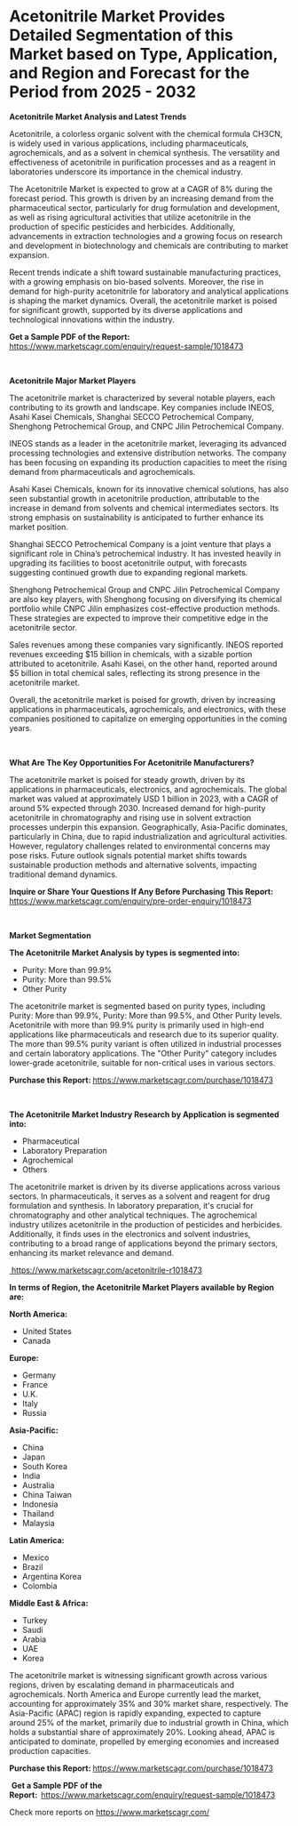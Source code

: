 <p><h1>Acetonitrile Market Provides Detailed Segmentation of this Market based on Type, Application, and Region and Forecast for the Period from 2025 - 2032</h1></p><p><strong>Acetonitrile Market Analysis and Latest Trends</strong></p>
<p><p>Acetonitrile, a colorless organic solvent with the chemical formula CH3CN, is widely used in various applications, including pharmaceuticals, agrochemicals, and as a solvent in chemical synthesis. The versatility and effectiveness of acetonitrile in purification processes and as a reagent in laboratories underscore its importance in the chemical industry.</p><p>The Acetonitrile Market is expected to grow at a CAGR of 8% during the forecast period. This growth is driven by an increasing demand from the pharmaceutical sector, particularly for drug formulation and development, as well as rising agricultural activities that utilize acetonitrile in the production of specific pesticides and herbicides. Additionally, advancements in extraction technologies and a growing focus on research and development in biotechnology and chemicals are contributing to market expansion.</p><p>Recent trends indicate a shift toward sustainable manufacturing practices, with a growing emphasis on bio-based solvents. Moreover, the rise in demand for high-purity acetonitrile for laboratory and analytical applications is shaping the market dynamics. Overall, the acetonitrile market is poised for significant growth, supported by its diverse applications and technological innovations within the industry.</p></p>
<p><strong>Get a Sample PDF of the Report:&nbsp;</strong> <a href="https://www.marketscagr.com/enquiry/request-sample/1018473?utm_campaign=3166&utm_medium=2&utm_source=Github&utm_content=ia&utm_term=02042025&utm_id=acetonitrile">https://www.marketscagr.com/enquiry/request-sample/1018473</a></p>
<p>&nbsp;</p>
<p><strong>Acetonitrile Major Market Players</strong></p>
<p><p>The acetonitrile market is characterized by several notable players, each contributing to its growth and landscape. Key companies include INEOS, Asahi Kasei Chemicals, Shanghai SECCO Petrochemical Company, Shenghong Petrochemical Group, and CNPC Jilin Petrochemical Company.</p><p>INEOS stands as a leader in the acetonitrile market, leveraging its advanced processing technologies and extensive distribution networks. The company has been focusing on expanding its production capacities to meet the rising demand from pharmaceuticals and agrochemicals.</p><p>Asahi Kasei Chemicals, known for its innovative chemical solutions, has also seen substantial growth in acetonitrile production, attributable to the increase in demand from solvents and chemical intermediates sectors. Its strong emphasis on sustainability is anticipated to further enhance its market position.</p><p>Shanghai SECCO Petrochemical Company is a joint venture that plays a significant role in China’s petrochemical industry. It has invested heavily in upgrading its facilities to boost acetonitrile output, with forecasts suggesting continued growth due to expanding regional markets.</p><p>Shenghong Petrochemical Group and CNPC Jilin Petrochemical Company are also key players, with Shenghong focusing on diversifying its chemical portfolio while CNPC Jilin emphasizes cost-effective production methods. These strategies are expected to improve their competitive edge in the acetonitrile sector.</p><p>Sales revenues among these companies vary significantly. INEOS reported revenues exceeding $15 billion in chemicals, with a sizable portion attributed to acetonitrile. Asahi Kasei, on the other hand, reported around $5 billion in total chemical sales, reflecting its strong presence in the acetonitrile market.</p><p>Overall, the acetonitrile market is poised for growth, driven by increasing applications in pharmaceuticals, agrochemicals, and electronics, with these companies positioned to capitalize on emerging opportunities in the coming years.</p></p>
<p>&nbsp;</p>
<p><strong>What Are The Key Opportunities For Acetonitrile Manufacturers?</strong></p>
<p><p>The acetonitrile market is poised for steady growth, driven by its applications in pharmaceuticals, electronics, and agrochemicals. The global market was valued at approximately USD 1 billion in 2023, with a CAGR of around 5% expected through 2030. Increased demand for high-purity acetonitrile in chromatography and rising use in solvent extraction processes underpin this expansion. Geographically, Asia-Pacific dominates, particularly in China, due to rapid industrialization and agricultural activities. However, regulatory challenges related to environmental concerns may pose risks. Future outlook signals potential market shifts towards sustainable production methods and alternative solvents, impacting traditional demand dynamics.</p></p>
<p><strong>Inquire or Share Your Questions If Any Before Purchasing This Report:</strong> <a href="https://www.marketscagr.com/enquiry/pre-order-enquiry/1018473?utm_campaign=3166&utm_medium=2&utm_source=Github&utm_content=ia&utm_term=02042025&utm_id=acetonitrile">https://www.marketscagr.com/enquiry/pre-order-enquiry/1018473</a></p>
<p>&nbsp;</p>
<p><strong>Market Segmentation</strong></p>
<p><strong>The Acetonitrile Market Analysis by types is segmented into:</strong></p>
<p><ul><li>Purity: More than 99.9%</li><li>Purity: More than 99.5%</li><li>Other Purity</li></ul></p>
<p><p>The acetonitrile market is segmented based on purity types, including Purity: More than 99.9%, Purity: More than 99.5%, and Other Purity levels. Acetonitrile with more than 99.9% purity is primarily used in high-end applications like pharmaceuticals and research due to its superior quality. The more than 99.5% purity variant is often utilized in industrial processes and certain laboratory applications. The "Other Purity" category includes lower-grade acetonitrile, suitable for non-critical uses in various sectors.</p></p>
<p><strong>Purchase this Report:&nbsp;</strong><a href="https://www.marketscagr.com/purchase/1018473?utm_campaign=3166&utm_medium=2&utm_source=Github&utm_content=ia&utm_term=02042025&utm_id=acetonitrile">https://www.marketscagr.com/purchase/1018473</a></p>
<p>&nbsp;</p>
<p><strong>The Acetonitrile Market Industry Research by Application is segmented into:</strong></p>
<p><ul><li>Pharmaceutical</li><li>Laboratory Preparation</li><li>Agrochemical</li><li>Others</li></ul></p>
<p><p>The acetonitrile market is driven by its diverse applications across various sectors. In pharmaceuticals, it serves as a solvent and reagent for drug formulation and synthesis. In laboratory preparation, it's crucial for chromatography and other analytical techniques. The agrochemical industry utilizes acetonitrile in the production of pesticides and herbicides. Additionally, it finds uses in the electronics and solvent industries, contributing to a broad range of applications beyond the primary sectors, enhancing its market relevance and demand.</p></p>
<p><a href="https://www.marketscagr.com/acetonitrile-r1018473?utm_campaign=3166&utm_medium=2&utm_source=Github&utm_content=ia&utm_term=02042025&utm_id=acetonitrile">&nbsp;https://www.marketscagr.com/acetonitrile-r1018473</a></p>
<p><strong>In terms of Region, the Acetonitrile Market Players available by Region are:</strong></p>
<p>
    <p> <strong> North America: </strong>
        <ul>
            <li>United States</li>
            <li>Canada</li>
        </ul>
        </p> 
    <p> <strong> Europe: </strong>
        <ul>
            <li>Germany</li>
            <li>France</li>
            <li>U.K.</li>
            <li>Italy</li>
            <li>Russia</li>
        </ul>
        </p> 
    <p> <strong> Asia-Pacific: </strong>
        <ul>
            <li>China</li>
            <li>Japan</li>
            <li>South Korea</li>
            <li>India</li>
            <li>Australia</li>
            <li>China Taiwan</li>
            <li>Indonesia</li>
            <li>Thailand</li>
            <li>Malaysia</li>
        </ul>
        </p> 
    <p> <strong> Latin America: </strong>
        <ul>
            <li>Mexico</li>
            <li>Brazil</li>
            <li>Argentina Korea</li>
            <li>Colombia</li>
        </ul>
        </p> 
    <p> <strong> Middle East & Africa: </strong>
        <ul>
            <li>Turkey</li>
            <li>Saudi</li>
            <li>Arabia</li>
            <li>UAE</li>
            <li>Korea</li>
        </ul>
    </p>
    </p>
<p><p>The acetonitrile market is witnessing significant growth across various regions, driven by escalating demand in pharmaceuticals and agrochemicals. North America and Europe currently lead the market, accounting for approximately 35% and 30% market share, respectively. The Asia-Pacific (APAC) region is rapidly expanding, expected to capture around 25% of the market, primarily due to industrial growth in China, which holds a substantial share of approximately 20%. Looking ahead, APAC is anticipated to dominate, propelled by emerging economies and increased production capacities.</p></p>
<p><strong>Purchase this Report: </strong><a href="https://www.marketscagr.com/purchase/1018473?utm_campaign=3166&utm_medium=2&utm_source=Github&utm_content=ia&utm_term=02042025&utm_id=acetonitrile">https://www.marketscagr.com/purchase/1018473</a></p>
<p>&nbsp;<strong>Get a Sample PDF of the Report:&nbsp;&nbsp;</strong><a href="https://www.marketscagr.com/enquiry/request-sample/1018473?utm_campaign=3166&utm_medium=2&utm_source=Github&utm_content=ia&utm_term=02042025&utm_id=acetonitrile">https://www.marketscagr.com/enquiry/request-sample/1018473</a></p>
<p><strong></strong></p>
<p>Check more reports on <a href="https://www.marketscagr.com/?utm_campaign=3166&utm_medium=2&utm_source=Github&utm_content=ia&utm_term=02042025&utm_id=acetonitrile">https://www.marketscagr.com/</a></p>